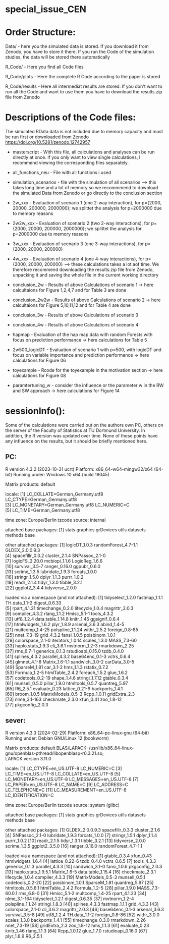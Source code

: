 # special_issue_CEN


# Order Structure:

Data/  - here you the simulated data is stored. If you download it from Zenodo, you have to store it there. 
          If you run the Code of the simulation studies, the data will be stored there automatically 

R_Code/  - Here you find all Code files

R_Code/plots - Here the complete R Code according to the paper is stored

R_Code/results - Here all intermediat results are stored. If you don't want to run all the Code and want to use them you have to download the results.zip file
                  from Zenodo



# Descriptions of the Code files:

The simulated RData data is not included due to memory capacity and must be run first or downloaded 
  from Zenodo https://doi.org/10.5281/zenodo.12742957

- masterscript - With this file, all calculations and analyses can be run directly at once. If you only want to view single calculations, I recommend viewing the corresponding files separately.

- all_functions_neu - File with all functions i used

- simulation_scenarios - file with the simulation of all scenarios 
    --> this takes long time and a lot of memory so we recommmend to download the simulated Data from Zenodo or 
        go directly to the conclusion section

- 2w_xxx - Evaluation of scenario 1 (one 2-way interaction), for p={2000, 20000, 200000, 2000000}; we splittet the analysis for
         p=2000000 due to memory reasons

- 2w2w_xxx - Evaluation of scenario 2 (two 2-way interactions), for p={2000, 20000, 200000, 2000000}; we splittet the analysis for
           p=2000000 due to memory reasons

- 3w_xxx - Evaluation of scenario 3 (one 3-way interactions), for p={2000, 20000, 200000}

- 4w_xxx - Evaluation of scenario 4 (one 4-way interactions), for p={2000, 20000, 200000}
      --> these calculations takes a lot aof time. We therefore recommend downloading the results.zip file from Zenodo, 
          unpacking it and saving the whole file in the current working directory

- conclusion_2w - Results of above Calculations of scenario 1 -> here calcultaions for Figure 1,2,4,7 and for Table 3 are done

- conclusion_2w2w - Results of above Calculations of scenario 2 -> here calcultaions for Figure 5,10,11,12 and for Table 4 are done

- conclusion_3w - Results of above Calculations of scenario 3 

- conclusion_4w - Results of above Calculations of scenario 4 

- hapmap - Evaluation of the hap map data with random Forests with focus on prediction performance  -> here calculations for Table 5

- 2w500_logicDT - Evaluation of scenario 1 with p=500, with logicDT and focus on variable importance and prediction performance -> here calculations for Figure 06
     
- toyexample - Rcode for the toyexample in the motivation section -> here calculations for Figure 08

- paramtertuning_w - consider the influence or the parameter w in the RW and SW approach -> here calculations for Figure 14


# sessionInfo():

Some of the calculations were carried out on the authors own PC, others on the server of the Faculty of Statistics at TU Dortmund University. 
In addition, the R version was updated over time. None of these points have any influence on the results, but it should be briefly mentioned here.

## PC:
R version 4.3.2 (2023-10-31 ucrt)
Platform: x86_64-w64-mingw32/x64 (64-bit)
Running under: Windows 10 x64 (build 19045)

Matrix products: default

locale:
[1] LC_COLLATE=German_Germany.utf8  LC_CTYPE=German_Germany.utf8   
[3] LC_MONETARY=German_Germany.utf8 LC_NUMERIC=C                   
[5] LC_TIME=German_Germany.utf8    

time zone: Europe/Berlin
tzcode source: internal

attached base packages:
[1] stats     graphics  grDevices utils     datasets  methods   base     

other attached packages:
 [1] logicDT_1.0.3        randomForest_4.7-1.1 GLDEX_2.0.0.9.3     
 [4] spacefillr_0.3.2     cluster_2.1.4        SNPassoc_2.1-0      
 [7] logicFS_2.20.0       mcbiopi_1.1.6        LogicReg_1.6.6      
[10] survival_3.5-7       ranger_0.16.0        ggpubr_0.6.0        
[13] scrime_1.3.5         lubridate_1.9.3      forcats_1.0.0       
[16] stringr_1.5.0        dplyr_1.1.3          purrr_1.0.2         
[19] readr_2.1.4          tidyr_1.3.0          tibble_3.2.1        
[22] ggplot2_3.4.4        tidyverse_2.0.0     

loaded via a namespace (and not attached):
 [1] tidyselect_1.2.0   fastmap_1.1.1      TH.data_1.1-2      digest_0.6.33     
 [5] rpart_4.1.21       timechange_0.2.0   lifecycle_1.0.4    magrittr_2.0.3    
 [9] compiler_4.3.2     rlang_1.1.2        Hmisc_5.1-1        tools_4.3.2       
[13] utf8_1.2.4         data.table_1.14.8  knitr_1.45         ggsignif_0.6.4    
[17] htmlwidgets_1.6.2  plyr_1.8.9         arsenal_3.6.3      abind_1.4-5       
[21] multcomp_1.4-25    polspline_1.1.24   withr_2.5.2        foreign_0.8-85    
[25] nnet_7.3-19        grid_4.3.2         fansi_1.0.5        poisbinom_1.0.1   
[29] colorspace_2.1-0   iterators_1.0.14   scales_1.3.0       MASS_7.3-60       
[33] haplo.stats_1.9.3  cli_3.6.1          mvtnorm_1.2-3      rmarkdown_2.25    
[37] rms_6.7-1          generics_0.1.3     rstudioapi_0.15.0  tzdb_0.4.0        
[41] splines_4.3.2      parallel_4.3.2     base64enc_0.1-3    vctrs_0.6.4       
[45] glmnet_4.1-8       Matrix_1.6-1.1     sandwich_3.0-2     carData_3.0-5     
[49] SparseM_1.81       car_3.1-2          hms_1.1.3          rstatix_0.7.2     
[53] Formula_1.2-5      htmlTable_2.4.2    foreach_1.5.2      glue_1.6.2        
[57] codetools_0.2-19   shape_1.4.6        stringi_1.7.12     gtable_0.3.4      
[61] munsell_0.5.0      pillar_1.9.0       htmltools_0.5.7    quantreg_5.97     
[65] R6_2.5.1           evaluate_0.23      lattice_0.21-9     backports_1.4.1   
[69] broom_1.0.5        MatrixModels_0.5-3 Rcpp_1.0.11        gridExtra_2.3     
[73] nlme_3.1-163       checkmate_2.3.0    xfun_0.41          zoo_1.8-12        
[77] pkgconfig_2.0.3


## sever:
R version 4.3.3 (2024-02-29)
Platform: x86_64-pc-linux-gnu (64-bit)
Running under: Debian GNU/Linux 12 (bookworm)

Matrix products: default
BLAS/LAPACK: /usr/lib/x86_64-linux-gnu/openblas-pthread/libopenblasp-r0.3.21.so;  
        LAPACK version 3.11.0

locale:
 [1] LC_CTYPE=en_US.UTF-8       LC_NUMERIC=C
 [3] LC_TIME=en_US.UTF-8        LC_COLLATE=en_US.UTF-8
 [5] LC_MONETARY=en_US.UTF-8    LC_MESSAGES=en_US.UTF-8
 [7] LC_PAPER=en_US.UTF-8       LC_NAME=C
 [9] LC_ADDRESS=C               LC_TELEPHONE=C
[11] LC_MEASUREMENT=en_US.UTF-8 LC_IDENTIFICATION=C

time zone: Europe/Berlin
tzcode source: system (glibc)

attached base packages:
[1] stats     graphics  grDevices utils     datasets  methods   base

other attached packages:
 [1] GLDEX_2.0.0.9.3      spacefillr_0.3.3     cluster_2.1.6
 [4] SNPassoc_2.1-0       lubridate_1.9.3      forcats_1.0.0
 [7] stringr_1.5.1        dplyr_1.1.4          purrr_1.0.2
[10] readr_2.1.5          tidyr_1.3.1          tibble_3.2.1
[13] tidyverse_2.0.0      scrime_1.3.5         ggplot2_3.5.0
[16] ranger_0.16.0        randomForest_4.7-1.1

loaded via a namespace (and not attached):
 [1] gtable_0.3.4        xfun_0.43           htmlwidgets_1.6.4
 [4] lattice_0.22-6      tzdb_0.4.0          vctrs_0.6.5
 [7] tools_4.3.3         generics_0.1.3      parallel_4.3.3
[10] sandwich_3.1-0      fansi_1.0.6         pkgconfig_2.0.3
[13] haplo.stats_1.9.5.1 Matrix_1.6-5        data.table_1.15.4
[16] checkmate_2.3.1     lifecycle_1.0.4     compiler_4.3.3
[19] MatrixModels_0.5-3  munsell_0.5.1       codetools_0.2-20
[22] poisbinom_1.0.1     SparseM_1.81        quantreg_5.97
[25] htmltools_0.5.8.1   htmlTable_2.4.2     Formula_1.2-5
[28] pillar_1.9.0        MASS_7.3-60.0.1     rms_6.8-0
[31] Hmisc_5.1-2         multcomp_1.4-25     rpart_4.1.23
[34] nlme_3.1-164        tidyselect_1.2.1    digest_0.6.35
[37] mvtnorm_1.2-4       polspline_1.1.24    stringi_1.8.3
[40] splines_4.3.3       fastmap_1.1.1       grid_4.3.3
[43] colorspace_2.1-0    cli_3.6.2           magrittr_2.0.3
[46] base64enc_0.1-3     arsenal_3.6.3       survival_3.5-8
[49] utf8_1.2.4          TH.data_1.1-2       foreign_0.8-86
[52] withr_3.0.0         scales_1.3.0        backports_1.4.1
[55] timechange_0.3.0    rmarkdown_2.26      nnet_7.3-19
[58] gridExtra_2.3       zoo_1.8-12          hms_1.1.3
[61] evaluate_0.23       knitr_1.46          rlang_1.1.3
[64] Rcpp_1.0.12         glue_1.7.0          rstudioapi_0.16.0
[67] plyr_1.8.9          R6_2.5.1
